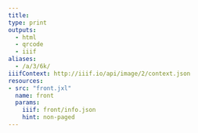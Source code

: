 ```yaml
---
title:
type: print
outputs:
  - html
  - qrcode
  - iiif
aliases:
  - /a/3/6k/
iiifContext: http://iiif.io/api/image/2/context.json
resources:
- src: "front.jxl"
  name: front
  params:
    iiif: front/info.json
    hint: non-paged
---
```


